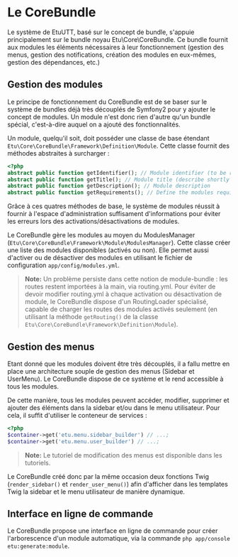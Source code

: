 Le CoreBundle
========================

Le système de EtuUTT, basé sur le concept de bundle, s'appuie principalement sur
le bundle noyau Etu\Core\CoreBundle. Ce bundle fournit aux modules les
éléments nécessaires à leur fonctionnement (gestion des menus, gestion des
notifications, création des modules en eux-mêmes, gestion des dépendances, etc.)


Gestion des modules
-------------------

Le principe de fonctionnement du CoreBundle est de se baser sur le système de
bundles déjà très découplés de Symfony2 pour y ajouter le concept de modules.
Un module n'est donc rien d'autre qu'un bundle spécial, c'est-à-dire auquel
on a ajouté des fonctionnalités.

Un module, quelqu'il soit, doit posséder une classe de base étendant
`Etu\Core\CoreBundle\Framework\Definition\Module`. Cette classe fournit des
méthodes abstraites à surcharger :

``` php
<?php
abstract public function getIdentifier(); // Module identifier (to be required by other modules)
abstract public function getTitle(); // Module title (describe shortly its aim)
abstract public function getDescription(); // Module description
abstract public function getRequirements(); // Define the modules requirements (the required modules)
```

Grâce à ces quatres méthodes de base, le système de modules réussit à fournir à
l'espace d'administration suffisament d'informations pour éviter les erreurs lors
des activations/désactivations de modules.

Le CoreBundle gère les modules au moyen du ModulesManager
(`Etu\Core\CoreBundle\Framework\Module\ModulesManager`). Cette classe créer une liste
des modules disponibles (activés ou non). Elle permet aussi d'activer ou de désactiver
des modules en utilisant le fichier de configuration `app/config/modules.yml`.

> **Note:** Un problème persiste dans cette notion de module-bundle : les routes restent
> importées à la main, via routing.yml. Pour éviter de devoir modifier routing.yml à
> chaque activation ou désactivation de module, le CoreBundle dispose d'un RoutingLoader
> spécialisé, capable de charger les routes des modules activés seulement (en utilisant
> la méthode `getRouting()` de la classe `Etu\Core\CoreBundle\Framework\Definition\Module`).


Gestion des menus
-----------------

Etant donné que les modules doivent être très découplés, il a fallu mettre en place une
architecture souple de gestion des menus (Sidebar et UserMenu). Le CoreBundle dispose
de ce système et le rend accessible à tous les modules.

De cette manière, tous les modules peuvent accéder, modifier, supprimer et ajouter des
éléments dans la sidebar et/ou dans le menu utilisateur. Pour cela, il suffit d'utiliser
le conteneur de services :

``` php
<?php
$container->get('etu.menu.sidebar_builder') // ...;
$container->get('etu.menu.user_builder') // ...;
```

> **Note:** Le tutoriel de modification des menus est disponible dans les tutoriels.

Le CoreBundle créé donc par la même occasion deux fonctions Twig (`render_sidebar()`
et `render_user_menu()`) afin d'afficher dans les templates Twig la sidebar et le
menu utilisateur de manière dynamique.


Interface en ligne de commande
------------------------------

Le CoreBundle propose une interface en ligne de commande pour créer l'arborescence
d'un module automatique, via la commande `php app/console etu:generate:module`.